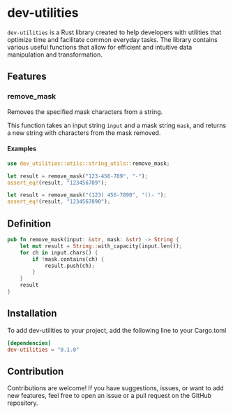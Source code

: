 # dev-utilities

`dev-utilities` is a Rust library created to help developers with utilities that optimize time and facilitate common everyday tasks. The library contains various useful functions that allow for efficient and intuitive data manipulation and transformation.

## Features

### remove_mask

Removes the specified mask characters from a string.

This function takes an input string `input` and a mask string `mask`, and returns a new string with characters from the mask removed.

#### Examples

```rust
use dev_utilities::utils::string_utils::remove_mask;

let result = remove_mask("123-456-789", "-");
assert_eq!(result, "123456789");

let result = remove_mask("(123) 456-7890", "()- ");
assert_eq!(result, "1234567890");
```

## Definition

```rust
pub fn remove_mask(input: &str, mask: &str) -> String {
    let mut result = String::with_capacity(input.len());
    for ch in input.chars() {
        if !mask.contains(ch) {
            result.push(ch);
        }
    }
    result
}

```

## Installation

To add dev-utilities to your project, add the following line to your Cargo.toml

```toml
[dependencies]
dev-utilities = "0.1.0"
```

## Contribution

Contributions are welcome! If you have suggestions, issues, or want to add new features, feel free to open an issue or a pull request on the GitHub repository.

